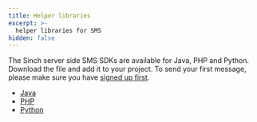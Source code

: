 ```yaml
---
title: Helper libraries
excerpt: >-
  helper libraries for SMS
hidden: false
---
```

The Sinch server side SMS SDKs are available for Java, PHP and Python. Download the file and add it to your project. To send your first message, please make sure you have [signed up first](https://dashboard.sinch.com/#/login).

- [Java](doc:sms-java-library)
- [PHP](https://packagist.org/packages/clxcommunications/sdk-xms)
- [Python](https://pypi.python.org/pypi/clx-sdk-xms)
    
